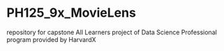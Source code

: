 # PH125_9x_MovieLens
repository for capstone All Learners project of Data Science Professional program provided by HarvardX
